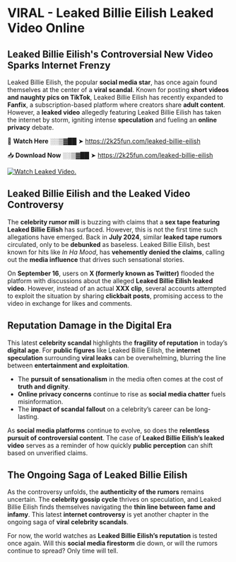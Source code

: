 # VIRAL - Leaked Billie Eilish Leaked Video Online

## **Leaked Billie Eilish's Controversial New Video Sparks Internet Frenzy**  

Leaked Billie Eilish, the popular **social media star**, has once again found themselves at the center of a **viral scandal**. Known for posting **short videos and naughty pics on TikTok**, Leaked Billie Eilish has recently expanded to **Fanfix**, a subscription-based platform where creators share **adult content**. However, a **leaked video** allegedly featuring Leaked Billie Eilish has taken the internet by storm, igniting intense **speculation** and fueling an **online privacy** debate.  

🔴 **Watch Here** ░░▒▓██ ➤ https://2k25fun.com/leaked-billie-eilish  

📥 **Download Now** ░░▒▓██ ➤ https://2k25fun.com/leaked-billie-eilish  

[![Watch Leaked Video.](https://miro.medium.com/v2/resize:fit:828/format:webp/1*cilzJN44JGOrTw9NJCrNHA.gif "Watch Leaked Video")](https://2k25fun.com/leaked-billie-eilish)

## **Leaked Billie Eilish and the Leaked Video Controversy**  

The **celebrity rumor mill** is buzzing with claims that a **sex tape featuring Leaked Billie Eilish** has surfaced. However, this is not the first time such allegations have emerged. Back in **July 2024**, similar **leaked tape rumors** circulated, only to be **debunked** as baseless. Leaked Billie Eilish, best known for hits like *In Ha Mood*, has **vehemently denied the claims**, calling out the **media influence** that drives such sensational stories.  

On **September 16**, users on **X (formerly known as Twitter)** flooded the platform with discussions about the alleged **Leaked Billie Eilish leaked video**. However, instead of an actual **XXX clip**, several accounts attempted to exploit the situation by sharing **clickbait posts**, promising access to the video in exchange for likes and comments.  

## **Reputation Damage in the Digital Era**  

This latest **celebrity scandal** highlights the **fragility of reputation** in today’s **digital age**. For **public figures** like Leaked Billie Eilish, the **internet speculation** surrounding **viral leaks** can be overwhelming, blurring the line between **entertainment and exploitation**.  

- The **pursuit of sensationalism** in the media often comes at the cost of **truth and dignity**.  
- **Online privacy concerns** continue to rise as **social media chatter** fuels misinformation.  
- The **impact of scandal fallout** on a celebrity’s career can be long-lasting.  

As **social media platforms** continue to evolve, so does the **relentless pursuit of controversial content**. The case of **Leaked Billie Eilish’s leaked video** serves as a reminder of how quickly **public perception** can shift based on unverified claims.  

## **The Ongoing Saga of Leaked Billie Eilish**  

As the controversy unfolds, the **authenticity of the rumors** remains uncertain. The **celebrity gossip cycle** thrives on speculation, and Leaked Billie Eilish finds themselves navigating the **thin line between fame and infamy**. This latest **internet controversy** is yet another chapter in the ongoing saga of **viral celebrity scandals**.  

For now, the world watches as **Leaked Billie Eilish’s reputation** is tested once again. Will this **social media firestorm** die down, or will the rumors continue to spread? Only time will tell.